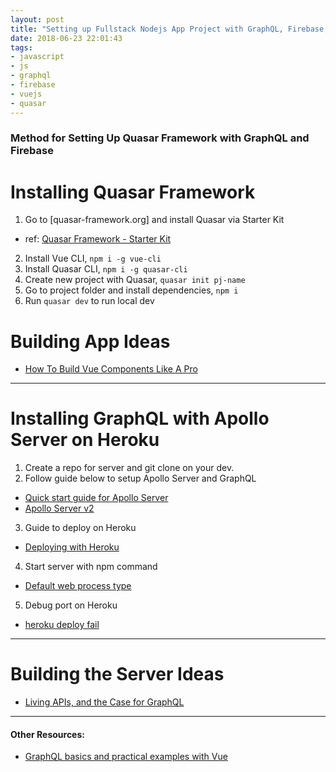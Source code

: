 ```yaml
---
layout: post
title: "Setting up Fullstack Nodejs App Project with GraphQL, Firebase, and Quasar Framework"
date: 2018-06-23 22:01:43
tags:
- javascript
- js
- graphql
- firebase
- vuejs
- quasar
---
```


### Method for Setting Up Quasar Framework with GraphQL and Firebase

# Installing Quasar Framework

1. Go to [quasar-framework.org] and install Quasar via Starter Kit
  - ref: [Quasar Framework - Starter Kit](https://quasar-framework.org/guide/index.html#Starter-Kit-Recommended)
2. Install Vue CLI, `npm i -g vue-cli`
3. Install Quasar CLI, `npm i -g quasar-cli`
4. Create new project with Quasar, `quasar init pj-name`
5. Go to project folder and install dependencies, `npm i`
6. Run `quasar dev` to run local dev

# Building App Ideas

- [How To Build Vue Components Like A Pro](https://blog.bitsrc.io/how-to-build-vue-components-like-a-pro-fd89fd4d524d)

-----

# Installing GraphQL with Apollo Server on Heroku

1. Create a repo for server and git clone on your dev.
2. Follow guide below to setup Apollo Server and GraphQL
  - [Quick start guide for Apollo Server](https://www.apollographql.com/docs/apollo-server/example.html)
  - [Apollo Server v2](https://www.apollographql.com/docs/apollo-server/v2/getting-started.html)
3. Guide to deploy on Heroku
  - [Deploying with Heroku](https://www.apollographql.com/docs/apollo-server/v2/deployment/heroku.html)
4. Start server with npm command
  - [Default web process type](https://devcenter.heroku.com/articles/nodejs-support#default-web-process-type)
5. Debug port on Heroku
  - [heroku deploy fail](https://stackoverflow.com/questions/14322989/first-heroku-deploy-failed-error-code-h10)


-----

# Building the Server Ideas

- [Living APIs, and the Case for GraphQL](https://brandur.org/graphql)

-----

#### Other Resources:

- [GraphQL basics and practical examples with Vue](https://medium.com/@lachlanmiller_52885/graphql-basics-and-practical-examples-with-vue-6b649b9685e0)
